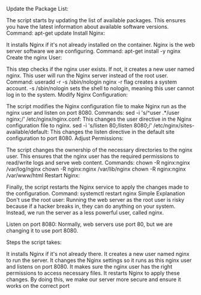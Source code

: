 Update the Package List:

The script starts by updating the list of available packages. This ensures you have the latest information about available software versions.
Command: apt-get update
Install Nginx:

It installs Nginx if it's not already installed on the container. Nginx is the web server software we are configuring.
Command: apt-get install -y nginx
Create the nginx User:

This step checks if the nginx user exists. If not, it creates a new user named nginx. This user will run the Nginx server instead of the root user.
Command: useradd -r -s /sbin/nologin nginx
-r flag creates a system account.
-s /sbin/nologin sets the shell to nologin, meaning this user cannot log in to the system.
Modify Nginx Configuration:

The script modifies the Nginx configuration file to make Nginx run as the nginx user and listen on port 8080.
Commands:
sed -i 's/^user .*/user nginx;/' /etc/nginx/nginx.conf: This changes the user directive in the Nginx configuration file to nginx.
sed -i 's/listen 80;/listen 8080;/' /etc/nginx/sites-available/default: This changes the listen directive in the default site configuration to port 8080.
Adjust Permissions:

The script changes the ownership of the necessary directories to the nginx user. This ensures that the nginx user has the required permissions to read/write logs and serve web content.
Commands:
chown -R nginx:nginx /var/log/nginx
chown -R nginx:nginx /var/lib/nginx
chown -R nginx:nginx /var/www/html
Restart Nginx:

Finally, the script restarts the Nginx service to apply the changes made to the configuration.
Command: systemctl restart nginx
Simple Explanation
Don't use the root user: Running the web server as the root user is risky because if a hacker breaks in, they can do anything on your system. Instead, we run the server as a less powerful user, called nginx.

Listen on port 8080: Normally, web servers use port 80, but we are changing it to use port 8080.

Steps the script takes:

It installs Nginx if it's not already there.
It creates a new user named nginx to run the server.
It changes the Nginx settings so it runs as this nginx user and listens on port 8080.
It makes sure the nginx user has the right permissions to access necessary files.
It restarts Nginx to apply these changes.
By doing this, we make our server more secure and ensure it works on the correct port

